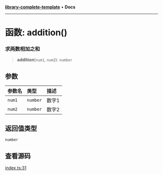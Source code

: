 [**library-complete-template**](../README.md) • **Docs**

***

# 函数: addition()

### 求两数相加之和

> **addition**(`num1`, `num2`): `number`

## 参数

| 参数名 | 类型 | 描述 |
| :------ | :------ | :------ |
| `num1` | `number` | 数字1 |
| `num2` | `number` | 数字2 |

## 返回值类型

`number`

## 查看源码

[index.ts:31](https://github.com/hacxy/library-complete-template/blob/4da082efa6195633993e0cab7d7cbbf000bed81f/src/index.ts#L31)
